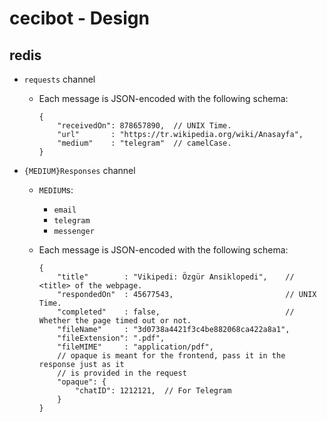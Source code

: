 # cecibot - Design

## redis

- `requests` channel
  - Each message is JSON-encoded with the following schema:

    ```
    {
        "receivedOn": 878657890,  // UNIX Time.
        "url"       : "https://tr.wikipedia.org/wiki/Anasayfa",
        "medium"    : "telegram"  // camelCase.
    }
    ```

- `{MEDIUM}Responses` channel
  - `MEDIUM`s:
    - `email`
    - `telegram`
    - `messenger`
  - Each message is JSON-encoded with the following schema:

    ```
    {
        "title"        : "Vikipedi: Özgür Ansiklopedi",    // <title> of the webpage.
        "respondedOn"  : 45677543,                         // UNIX Time.
        "completed"    : false,                            // Whether the page timed out or not.
        "fileName"     : "3d0738a4421f3c4be882068ca422a8a1",
        "fileExtension": ".pdf",
        "fileMIME"     : "application/pdf",
        // opaque is meant for the frontend, pass it in the response just as it
        // is provided in the request
        "opaque": {
        	"chatID": 1212121,  // For Telegram
        }
    }
    ```
